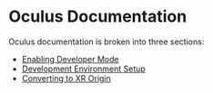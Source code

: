 Oculus Documentation
========

Oculus documentation is broken into three sections:
* [Enabling Developer Mode](/devMode)
* [Development Environment Setup](/envSetup)
* [Converting to XR Origin](/converting)
